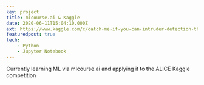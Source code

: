 ```yaml
---
key: project
title: mlcourse.ai & Kaggle
date: 2020-06-11T15:04:10.000Z
ext: https://www.kaggle.com/c/catch-me-if-you-can-intruder-detection-through-webpage-session-tracking2/overview
featuredpost: true
tech:
    - Python
    - Jupyter Notebook
---
```


 Currently learning ML via mlcourse.ai and applying it to the ALICE Kaggle competition 

